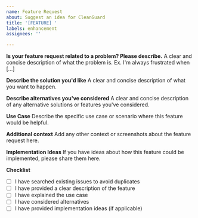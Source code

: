 ```yaml
---
name: Feature Request
about: Suggest an idea for CleanGuard
title: '[FEATURE] '
labels: enhancement
assignees: ''

---
```


**Is your feature request related to a problem? Please describe.**
A clear and concise description of what the problem is. Ex. I'm always frustrated when [...]

**Describe the solution you'd like**
A clear and concise description of what you want to happen.

**Describe alternatives you've considered**
A clear and concise description of any alternative solutions or features you've considered.

**Use Case**
Describe the specific use case or scenario where this feature would be helpful.

**Additional context**
Add any other context or screenshots about the feature request here.

**Implementation Ideas**
If you have ideas about how this feature could be implemented, please share them here.

**Checklist**
- [ ] I have searched existing issues to avoid duplicates
- [ ] I have provided a clear description of the feature
- [ ] I have explained the use case
- [ ] I have considered alternatives
- [ ] I have provided implementation ideas (if applicable)
